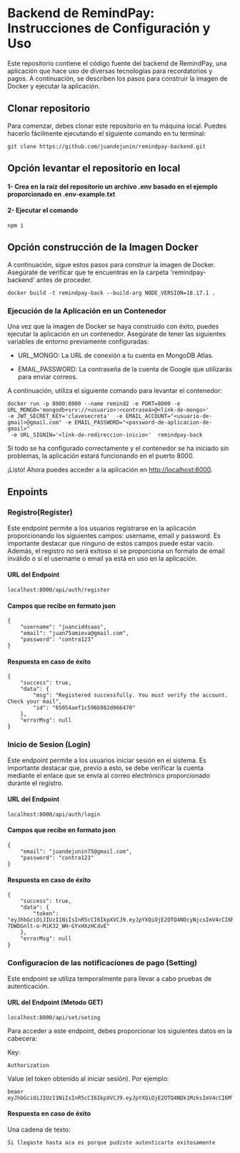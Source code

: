 # Backend de RemindPay: Instrucciones de Configuración y Uso

Este repositorio contiene el código fuente del backend de RemindPay, una aplicación que hace uso de diversas tecnologías para recordatorios y pagos. A continuación, se describen los pasos para construir la imagen de Docker y ejecutar la aplicación.

## Clonar repositorio

Para comenzar, debes clonar este repositorio en tu máquina local. Puedes hacerlo fácilmente ejecutando el siguiente comando en tu terminal:

```
git clone https://github.com/juandejunin/remindpay-backend.git
```

## Opción levantar el repositorio en local

#### 1- Crea en la raíz del repositorio un archivo .env basado en el ejemplo proporcionado en .env-example.txt

#### 2- Ejecutar el comando

```
npm i
```

## Opción construcción de la Imagen Docker

A continuación, sigue estos pasos para construir la imagen de Docker. Asegúrate de verificar que te encuentras en la carpeta 'remindpay-backend' antes de proceder.

```
docker build -t remindpay-back --build-arg NODE_VERSION=18.17.1 .
```

### Ejecución de la Aplicación en un Contenedor

Una vez que la imagen de Docker se haya construido con éxito, puedes ejecutar la aplicación en un contenedor. Asegúrate de tener las siguientes variables de entorno previamente configuradas:

+ URL_MONGO: La URL de conexión a tu cuenta en MongoDB Atlas.

+ EMAIL_PASSWORD: La contraseña de la cuenta de Google que utilizarás para enviar correos.

A continuación, utiliza el siguiente comando para levantar el contenedor:

```
docker run -p 8000:8000 --name remind2 -e PORT=8000 -e URL_MONGO='mongodb+srv://<usuario>:<contraseá>@<link-de-mongo>' 
-e JWT_SECRET_KEY='clavesecreta'  -e EMAIL_ACCOUNT="<usuario-de-gmail>@gmail.com" -e EMAIL_PASSWORD="<password-de-aplicacion-de-gmail>"
 -e URL_SIGNIN='<link-de-redireccion-inicio>'  remindpay-back
```

Si todo se ha configurado correctamente y el contenedor se ha iniciado sin problemas, la aplicación estará funcionando en el puerto 8000.

¡Listo! Ahora puedes acceder a la aplicación en <http://localhost:8000>.

## Enpoints

### Registro(Register)

Este endpoint permite a los usuarios registrarse en la aplicación proporcionando los siguientes campos: username, email y password. Es importante destacar que ninguno de estos campos puede estar vacío. Además, el registro no será exitoso si se proporciona un formato de email inválido o si el username o email ya está en uso en la aplicación.

#### URL del Endpoint

```
localhost:8000/api/auth/register
```

#### Campos que recibe en formato json

```
{
    "username": "juanciddsaas",
    "email": "juan75amieva@gmail.com",
    "password": "contra123"
}
```

#### Respuesta en caso de éxito

```
{
    "success": true,
    "data": {
        "msg": "Registered successfully. You must verify the account. Check your mail",
        "id": "65054aef1c596b982d066470"
    },
    "errorMsg": null
}

```

### Inicio de Sesion (Login)

Este endpoint permite a los usuarios iniciar sesión en el sistema. Es importante destacar que, previo a esto, se debe verificar la cuenta mediante el enlace que se envía al correo electrónico proporcionado durante el registro.

#### URL del Endpoint

```
localhost:8000/api/auth/login
```

#### Campos que recibe en formato json

```
{
    "email": "juandejunin75@gmail.com",
    "password": "contra123"
}
```

#### Respuesta en caso de éxito

```
{
    "success": true,
    "data": {
        "token": "eyJhbGciOiJIUzI1NiIsInR5cCI6IkpXVCJ9.eyJpYXQiOjE2OTQ4NDcyNjcsImV4cCI6MTY5NDg5MDQ2N30.wQ5VrDNki8O-7DWDGnlt-o-MiK32_WH-GYxHXzHCdvE"
    },
    "errorMsg": null
}
```

### Configuracion de las notificaciones de pago (Setting)

Este endpoint se utiliza temporalmente para llevar a cabo pruebas de autenticación.

#### URL del Endpoint (Metodo GET)

```
localhost:8000/api/set/seting
```

Para acceder a este endpoint, debes proporcionar los siguientes datos en la cabecera:

Key:

```
Authorization
```

Value (el token obtenido al iniciar sesión). Por ejemplo:

```
beaer eyJhbGciOiJIUzI1NiIsInR5cCI6IkpXVCJ9.eyJpYXQiOjE2OTQ4NDk1MzksImV4cCI6MTY5NDg5MjczOX0.9W0BcO8pdxHfmVMOZL92fHTkX6n8Sb02_z3oo9ocSwM
```

#### Respuesta en caso de éxito

Una cadena de texto:

```
Si llegaste hasta aca es porque pudiste autenticarte exitosamente
```
